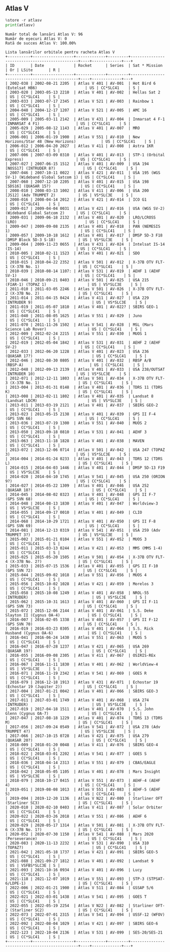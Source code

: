 ## Atlas V


```python
%store -r atlasv
print(atlasv)
```

    Număr total de lansări Atlas V: 96
    Număr de eșecuri Atlas V: 0
    Rată de succes Atlas V: 100.00%
    
    Lista lansărilor orbitale pentru racheta Atlas V
    +----------+------------------+-------------+---------+-----------------------------------------------+----+-------------+---+
    | ID       | Date             | Rocket      | Series  | Sat * Mission                                 | Or | LSite       | R |
    +----------+------------------+-------------+---------+-----------------------------------------------+----+-------------+---+
    | 2002-038 | 2002-08-21 2205  | Atlas V 401 | AV-001  | Hot Bird 6 (Eutelsat HB6)                     | US | CC*SLC41    | S |
    | 2003-020 | 2003-05-13 2210  | Atlas V 401 | AV-002  | Hellas Sat 2                                  | US | CC*SLC41    | S |
    | 2003-033 | 2003-07-17 2345  | Atlas V 521 | AV-003  | Rainbow 1                                     | US | CC*SLC41    | S |
    | 2004-048 | 2004-12-17 1207  | Atlas V 521 | AV-005  | AMC 16                                        | US | CC*SLC41    | S |
    | 2005-009 | 2005-03-11 2142  | Atlas V 431 | AV-004  | Inmarsat 4 F-1 (INMARSAT 4 F1)                | US | CC*SLC41    | S |
    | 2005-029 | 2005-08-12 1143  | Atlas V 401 | AV-007  | MRO                                           | US | CC*SLC41    | S |
    | 2006-001 | 2006-01-19 1900  | Atlas V 551 | AV-010  | New Horizons/Star 48 (New Horizons)           | US | CC*SLC41    | S |
    | 2006-012 | 2006-04-20 2027  | Atlas V 411 | AV-008  | Astra 1KR                                     | US | CC*SLC41    | S |
    | 2007-006 | 2007-03-09 0310  | Atlas V 401 | AV-013  | STP-1 (Orbital Express)                       | US | CC*SLC41    | S |
    | 2007-027 | 2007-06-15 1512  | Atlas V 401 | AV-009  | USA 194     [NOSS17] (INTRUDER 8?)            | US | CC*SLC41    | S |
    | 2007-046 | 2007-10-11 0022  | Atlas V 421 | AV-011  | USA 195 (WGS SV-1) (Wideband Global Satcom 1) | US | CC*SLC41    | S |
    | 2007-060 | 2007-12-10 2205  | Atlas V 401 | AV-015  | USA 198      [SDS16] (QUASAR 15?)             | US | CC*SLC41    | S |
    | 2008-010 | 2008-03-13 1002  | Atlas V 411 | AV-006  | USA 200       [JS12] (Adv TRUMPET 2)          | US | VS*SLC3E    | S |
    | 2008-016 | 2008-04-14 2012  | Atlas V 421 | AV-014  | ICO G1                                        | US | CC*SLC41    | S |
    | 2009-017 | 2009-04-04 0031  | Atlas V 421 | AV-016  | USA (WGS SV-2) (Wideband Global Satcom 2)     | US | CC*SLC41    | S |
    | 2009-031 | 2009-06-18 2132  | Atlas V 401 | AV-020  | LRO/LCROSS (LRO)                              | US | CC*SLC41    | S |
    | 2009-047 | 2009-09-08 2135  | Atlas V 401 | AV-018  | PAN (NEMESIS 1)                               | US | CC*SLC41    | S |
    | 2009-057 | 2009-10-18 1612  | Atlas V 401 | AV-017  | DMSP 5D-3 F18 (DMSP Block 5D-3 S-18)          | US | VS*SLC3E    | S |
    | 2009-064 | 2009-11-23 0655  | Atlas V 431 | AV-024  | Intelsat IS-14 (IS-14)                        | US | CC*SLC41    | S |
    | 2010-005 | 2010-02-11 1523  | Atlas V 401 | AV-021  | SDO                                           | US | CC*SLC41    | S |
    | 2010-015 | 2010-04-22 2352  | Atlas V 501 | AV-012  | X-37B OTV FLT-1 (X-37B No. 1)                 | US | CC*SLC41    | S |
    | 2010-039 | 2010-08-14 1107: | Atlas V 531 | AV-019  | AEHF 1 (AEHF SV-1)                            | US | CC*SLC41    | S |
    | 2010-046 | 2010-09-21 0403  | Atlas V 501 | AV-025  | USA 215   (FIAR-1) (TOPAZ 1)                  | US | VS*SLC3E    | S |
    | 2011-010 | 2011-03-05 2246  | Atlas V 501 | AV-026  | X-37B OTV FLT-2 (X-37B No. 2)                 | US | CC*SLC41    | S |
    | 2011-014 | 2011-04-15 0424  | Atlas V 411 | AV-027  | USA 229 (INTRUDER 9)                          | US | VS*SLC3E    | S |
    | 2011-019 | 2011-05-07 1810  | Atlas V 401 | AV-022? | SBIRS GEO-1                                   | US | CC*SLC41    | S |
    | 2011-040 | 2011-08-05 1625  | Atlas V 551 | AV-029  | Juno                                          | US | CC*SLC41    | S |
    | 2011-070 | 2011-11-26 1502  | Atlas V 541 | AV-028  | MSL (Mars Science Lab Rover)                  | US | CC*SLC41    | S |
    | 2012-009 | 2012-02-24 2215  | Atlas V 551 | AV-030  | MUOS 1                                        | US | CC*SLC41    | S |
    | 2012-019 | 2012-05-04 1842  | Atlas V 531 | AV-031  | AEHF 2 (AEHF SV-2)                            | US | CC*SLC41    | S |
    | 2012-033 | 2012-06-20 1228  | Atlas V 401 | AV-023  | USA 236 (QUASAR 17?)                          | US | CC*SLC41    | S |
    | 2012-046 | 2012-08-30 0805  | Atlas V 401 | AV-032  | RBSP A/B (RBSP-A)                             | US | CC*SLC41    | S |
    | 2012-048 | 2012-09-13 2139  | Atlas V 401 | AV-033  | USA 238/OUTSAT (INTRUDER 10)                  | US | VS*SLC3E    | S |
    | 2012-071 | 2012-12-11 1803  | Atlas V 501 | AV-034  | X-37B OTV FLT-3 (X-37B No. 1)                 | US | CC*SLC41    | S |
    | 2013-004 | 2013-01-31 0148  | Atlas V 401 | AV-036  | TDRS 11 (TDRS K)                              | US | CC*SLC41    | S |
    | 2013-008 | 2013-02-11 1802  | Atlas V 401 | AV-035  | Landsat 8 (Landsat LDCM)                      | US | VS*SLC3E    | S |
    | 2013-011 | 2013-03-19 2121  | Atlas V 401 | AV-037  | SBIRS GEO-2                                   | US | CC*SLC41    | S |
    | 2013-023 | 2013-05-15 2138  | Atlas V 401 | AV-039  | GPS II F-4 (GPS SVN 66)                       | US | CC*SLC41    | S |
    | 2013-036 | 2013-07-19 1300  | Atlas V 551 | AV-040  | MUOS 2                                        | US | CC*SLC41    | S |
    | 2013-050 | 2013-09-18 0810  | Atlas V 531 | AV-041  | AEHF 3                                        | US | CC*SLC41    | S |
    | 2013-063 | 2013-11-18 1828  | Atlas V 401 | AV-038  | MAVEN                                         | US | CC*SLC41    | S |
    | 2013-072 | 2013-12-06 0714  | Atlas V 501 | AV-042  | USA 247 (TOPAZ 3)                             | US | VS*SLC3E    | S |
    | 2014-004 | 2014-01-24 0233  | Atlas V 401 | AV-043  | TDRS 12 (TDRS L)                              | US | CC*SLC41    | S |
    | 2014-015 | 2014-04-03 1446  | Atlas V 401 | AV-044  | DMSP 5D-13 F19                                | US | VS*SLC3E    | S |
    | 2014-020 | 2014-04-10 1745  | Atlas V 541 | AV-045  | USA 250 (ORION 9?)                            | US | CC*SLC41    | S |
    | 2014-027 | 2014-05-22 1309  | Atlas V 401 | AV-046  | USA 252 (QUASAR 18?)                          | US | CC*SLC41    | S |
    | 2014-045 | 2014-08-02 0323  | Atlas V 401 | AV-048  | GPS II F-7 (GPS SVN 68)                       | US | CC*SLC41    | S |
    | 2014-048 | 2014-08-13 1830  | Atlas V 401 | AV-047  | Worldview-3                                   | US | VS*SLC3E    | S |
    | 2014-055 | 2014-09-17 0010  | Atlas V 401 | AV-049  | CLIO                                          | US | CC*SLC41    | S |
    | 2014-068 | 2014-10-29 1721  | Atlas V 401 | AV-050  | GPS II F-8 (GPS SVN 69)                       | US | CC*SLC41    | S |
    | 2014-081 | 2014-12-13 0319  | Atlas V 541 | AV-051  | USA 259 (Adv  TRUMPET 3?)                     | US | VS*SLC3E    | S |
    | 2015-002 | 2015-01-21 0104  | Atlas V 551 | AV-052  | MUOS 3                                        | US | CC*SLC41    | S |
    | 2015-011 | 2015-03-13 0244  | Atlas V 421 | AV-053  | MMS (MMS 1-4)                                 | US | CC*SLC41    | S |
    | 2015-025 | 2015-05-20 1505  | Atlas V 501 | AV-054  | X-37B OTV FLT-4 (X-37B No. 2?)                | US | CC*SLC41    | S |
    | 2015-033 | 2015-07-15 1536  | Atlas V 401 | AV-055  | GPS II F-10 (GPS SVN 72)                      | US | CC*SLC41    | S |
    | 2015-044 | 2015-09-02 1018  | Atlas V 551 | AV-056  | MUOS 4                                        | US | CC*SLC41    | S |
    | 2015-056 | 2015-10-02 1028  | Atlas V 421 | AV-059  | Morelos 3                                     | US | CC*SLC41    | S |
    | 2015-058 | 2015-10-08 1249  | Atlas V 401 | AV-058  | NROL-55 (INTRUDER)                            | US | VS*SLC3E    | S |
    | 2015-062 | 2015-10-31 1613  | Atlas V 401 | AV-060  | GPS II F-11 (GPS SVN 73)                      | US | CC*SLC41    | S |
    | 2015-072 | 2015-12-06 2144  | Atlas V 401 | AV-061  | S.S. Deke Slayton II (Cygnus OA-4)            | US | CC*SLC41    | S |
    | 2016-007 | 2016-02-05 1338  | Atlas V 401 | AV-057  | GPS II F-12 (GPS SVN 70)                      | US | CC*SLC41    | S |
    | 2016-019 | 2016-03-23 0305  | Atlas V 401 | AV-064  | S.S. Rick Husband (Cygnus OA-6)               | US | CC*SLC41    | S |
    | 2016-041 | 2016-06-24 1430  | Atlas V 551 | AV-063  | MUOS 5                                        | US | CC*SLC41    | S |
    | 2016-047 | 2016-07-28 1237  | Atlas V 421 | AV-065  | USA 269 (QUASAR 19?)                          | US | CC*SLC41    | S |
    | 2016-055 | 2016-09-08 2305  | Atlas V 411 | AV-067  | OSIRIS-REx                                    | US | CC*SLC41    | S |
    | 2016-067 | 2016-11-11 1830  | Atlas V 401 | AV-062  | WorldView-4                                   | US | VS*SLC3E    | S |
    | 2016-071 | 2016-11-19 2342  | Atlas V 541 | AV-069  | GOES R                                        | US | CC*SLC41    | S |
    | 2016-079 | 2016-12-18 1913  | Atlas V 431 | AV-071  | Echostar 19 (Echostar 19 (Jupiter 2))         | US | CC*SLC41    | S |
    | 2017-004 | 2017-01-21 0042  | Atlas V 401 | AV-066  | SBIRS GEO-3                                   | US | CC*SLC41    | S |
    | 2017-011 | 2017-03-01 1749  | Atlas V 401 | AV-068  | USA 274 (INTRUDER)                            | US | VS*SLC3E    | S |
    | 2017-019 | 2017-04-18 1511  | Atlas V 401 | AV-070  | S.S. John Glenn (Cygnus OA-7)                 | US | CC*SLC41    | S |
    | 2017-047 | 2017-08-18 1229  | Atlas V 401 | AV-074  | TDRS 13 (TDRS M)                              | US | CC*SLC41    | S |
    | 2017-056 | 2017-09-24 0549  | Atlas V 541 | AV-072  | USA 278 (Adv TRUMPET 4?)                      | US | VS*SLC3E    | S |
    | 2017-066 | 2017-10-15 0728  | Atlas V 421 | AV-075  | USA 279 (QUASAR 20?)                          | US | CC*SLC41    | S |
    | 2018-009 | 2018-01-20 0048  | Atlas V 411 | AV-076  | SBIRS GEO-4                                   | US | CC*SLC41    | S |
    | 2018-022 | 2018-03-01 2202  | Atlas V 541 | AV-077  | GOES S                                        | US | CC*SLC41    | S |
    | 2018-036 | 2018-04-14 2313  | Atlas V 551 | AV-079  | CBAS/EAGLE                                    | US | CC*SLC41    | S |
    | 2018-042 | 2018-05-05 1105  | Atlas V 401 | AV-078  | Mars Insight                                  | US | VS*SLC3E    | S |
    | 2018-079 | 2018-10-17 0415  | Atlas V 551 | AV-073  | AEHF-4 (AEHF 4)                               | US | CC*SLC41    | S |
    | 2019-051 | 2019-08-08 1013  | Atlas V 551 | AV-083  | AEHF-5 (AEHF 5)                               | US | CC*SLC41    | S |
    | 2019-094 | 2019-12-20 1136  | Atlas V N22 | AV-080  | Starliner OFT (Starliner SC3)                 | US | CC*SLC41    | S |
    | 2020-010 | 2020-02-10 0403  | Atlas V 411 | AV-087  | Solar Orbiter                                 | US | CC*SLC41    | S |
    | 2020-022 | 2020-03-26 2018  | Atlas V 551 | AV-086  | AEHF 6                                        | US | CC*SLC41    | S |
    | 2020-029 | 2020-05-17 1314  | Atlas V 501 | AV-081  | X-37B OTV FLT-6 (X-37B No. 1?)                | US | CC*SLC41    | S |
    | 2020-052 | 2020-07-30 1150  | Atlas V 541 | AV-088  | Mars 2020 (Perseverance)                      | US | CC*SLC41    | S |
    | 2020-083 | 2020-11-13 2232  | Atlas V 531 | AV-090  | USA 310 (TOPAZ?)                              | US | CC*SLC41    | S |
    | 2021-042 | 2021-05-18 1737  | Atlas V 421 | AV-091  | SBIRS GEO-5                                   | US | CC*SLC41    | S |
    | 2021-088 | 2021-09-27 1812  | Atlas V 401 | AV-092  | Landsat 9                                     | US | VSFBS*SLC3E | S |
    | 2021-093 | 2021-10-16 0934  | Atlas V 401 | AV-096  | Lucy                                          | US | CC*SLC41    | S |
    | 2021-118 | 2021-12-07 1019  | Atlas V 551 | AV-093  | STP-3 (STPSAT-6/LDPE-1)                       | US | CC*SLC41    | S |
    | 2022-006 | 2022-01-21 1900  | Atlas V 511 | AV-084  | GSSAP 5/6                                     | US | CC*SLC41    | S |
    | 2022-021 | 2022-03-01 1438  | Atlas V 541 | AV-095  | GOES T                                        | US | CC*SLC41    | S |
    | 2022-055 | 2022-05-19 2254  | Atlas V N22 | AV-082  | Starliner OFT-2 (Starliner SC2)               | US | CC*SLC41    | S |
    | 2022-073 | 2022-07-01 2315  | Atlas V 541 | AV-094  | USSF-12 (WFOV)                                | US | CC*SLC41    | S |
    | 2022-092 | 2022-08-04 1029  | Atlas V 421 | AV-097  | SBIRS GEO-6                                   | US | CC*SLC41    | S |
    | 2022-123 | 2022-10-04 2136  | Atlas V 531 | AV-099  | SES-20/SES-21                                 | US | CC*SLC41    | S |
    +----------+------------------+-------------+---------+-----------------------------------------------+----+-------------+---+
    
    
